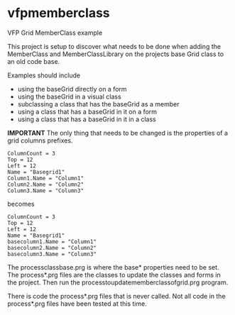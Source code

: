 # vfpmemberclass
VFP Grid MemberClass example

This project is setup to discover what needs to be done when adding the MemberClass and MemberClassLibrary on the projects base Grid class to an old code base.

Examples should include 
* using the baseGrid directly on a form
* using the baseGrid in a visual class
* subclassing a class that has the baseGrid as a member
* using a class that has a baseGrid in it on a form
* using a class that has a baseGrid in it in a class

**IMPORTANT** 
The only thing that needs to be changed is the properties of a grid columns prefixes.

```
ColumnCount = 3
Top = 12
Left = 12
Name = "Basegrid1"
Column1.Name = "Column1"
Column2.Name = "Column2"
Column3.Name = "Column3"
```

becomes

```
ColumnCount = 3
Top = 12
Left = 12
Name = "Basegrid1"
basecolumn1.Name = "Column1"
basecolumn2.Name = "Column2"
basecolumn3.Name = "Column3"
```

The processclassbase.prg is where the base* properties need to be set.
The process*.prg files are the classes to update the classes and forms in the project.
Then run the processtoupdatememberclassofgrid.prg program.

There is code the process*.prg files that is never called. 
Not all code in the process*.prg files have been tested at this time.